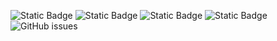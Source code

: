 ![Static Badge](https://img.shields.io/badge/blacklists-60-000000) ![Static Badge](https://img.shields.io/badge/blacklisted-2900623-cc0000) ![Static Badge](https://img.shields.io/badge/whitelisted-2250-00CC00) ![Static Badge](https://img.shields.io/badge/streaming_blacklist-28107-000000) ![GitHub issues](https://img.shields.io/github/issues/fabriziosalmi/blacklists)
